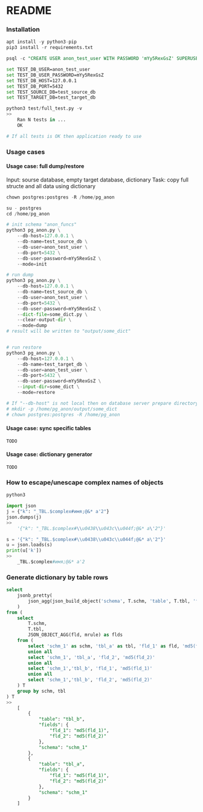 # README #


### Installation ###
```python
apt install -y python3-pip
pip3 install -r requirements.txt
```

```sql
psql -c "CREATE USER anon_test_user WITH PASSWORD 'mYy5RexGsZ' SUPERUSER;" -U postgres

```

```bash
set TEST_DB_USER=anon_test_user
set TEST_DB_USER_PASSWORD=mYy5RexGsZ
set TEST_DB_HOST=127.0.0.1
set TEST_DB_PORT=5432
set TEST_SOURCE_DB=test_source_db
set TEST_TARGET_DB=test_target_db
```


```python
python3 test/full_test.py -v
>>
	Ran N tests in ...
	OK

# If all tests is OK then application ready to use

```


### Usage cases ###


#### Usage case: full dump/restore ####

Input: sourse database, empty target database, dictionary
Task: copy full structe and all data using dictionary

```python
chown postgres:postgres -R /home/pg_anon

su - postgres
cd /home/pg_anon

# init schema "anon_funcs"
python3 pg_anon.py \
	--db-host=127.0.0.1 \
	--db-name=test_source_db \
	--db-user=anon_test_user \
	--db-port=5432 \
	--db-user-password=mYy5RexGsZ \
	--mode=init

# run dump
python3 pg_anon.py \
	--db-host=127.0.0.1 \
	--db-name=test_source_db \
	--db-user=anon_test_user \
	--db-port=5432 \
	--db-user-password=mYy5RexGsZ \
	--dict-file=some_dict.py \
	--clear-output-dir \
	--mode=dump
# result will be written to "output/some_dict"


# run restore
python3 pg_anon.py \
	--db-host=127.0.0.1 \
	--db-name=test_target_db \
	--db-user=anon_test_user \
	--db-port=5432 \
	--db-user-password=mYy5RexGsZ \
	--input-dir=some_dict \
	--mode=restore

# If "--db-host" is not local then on database server prepare directory:
# mkdir -p /home/pg_anon/output/some_dict
# chown postgres:postgres -R /home/pg_anon
```


#### Usage case: sync specific tables ####

```
TODO
```

#### Usage case: dictionary generator ####


```
TODO
```



### How to escape/unescape complex names of objects ###

```python
python3

import json
j = {"k": "_TBL.$complex#имя;@&* a'2"}
json.dumps(j)
>>
	'{"k": "_TBL.$complex#\\u0438\\u043c\\u044f;@&* a\'2"}'

s = '{"k": "_TBL.$complex#\\u0438\\u043c\\u044f;@&* a\'2"}'
u = json.loads(s)
print(u['k'])
>>
	_TBL.$complex#имя;@&* a'2

```

### Generate dictionary by table rows ###


```sql
select
	jsonb_pretty(
		json_agg(json_build_object('schema', T.schm, 'table', T.tbl, 'fields', flds ))::jsonb
	)
from (
    select
        T.schm,
        T.tbl,
        JSON_OBJECT_AGG(fld, mrule) as flds
    from (
        select 'schm_1' as schm, 'tbl_a' as tbl, 'fld_1' as fld, 'md5(fld_1)' as mrule
        union all
        select 'schm_1', 'tbl_a', 'fld_2', 'md5(fld_2)'
        union all
        select 'schm_1','tbl_b', 'fld_1', 'md5(fld_1)'
        union all
        select 'schm_1','tbl_b', 'fld_2', 'md5(fld_2)'
    ) T
    group by schm, tbl
) T
>>
	[
	    {
	        "table": "tbl_b",
	        "fields": {
	            "fld_1": "md5(fld_1)",
	            "fld_2": "md5(fld_2)"
	        },
	        "schema": "schm_1"
	    },
	    {
	        "table": "tbl_a",
	        "fields": {
	            "fld_1": "md5(fld_1)",
	            "fld_2": "md5(fld_2)"
	        },
	        "schema": "schm_1"
	    }
	]

```
